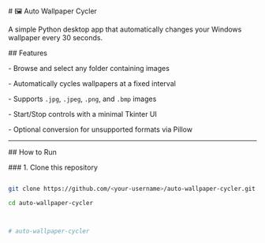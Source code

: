 \# 🖼️ Auto Wallpaper Cycler



A simple Python desktop app that automatically changes your Windows wallpaper every 30 seconds.



\## Features

\- Browse and select any folder containing images

\- Automatically cycles wallpapers at a fixed interval

\- Supports `.jpg`, `.jpeg`, `.png`, and `.bmp` images

\- Start/Stop controls with a minimal Tkinter UI

\- Optional conversion for unsupported formats via Pillow



---



\##  How to Run



\### 1. Clone this repository

```bash

git clone https://github.com/<your-username>/auto-wallpaper-cycler.git

cd auto-wallpaper-cycler



#   a u t o - w a l l p a p e r - c y c l e r 
 
 
